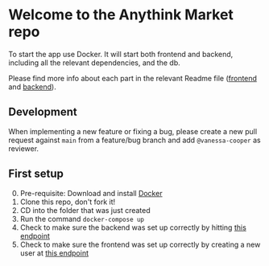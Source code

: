 # Welcome to the Anythink Market repo

To start the app use Docker. It will start both frontend and backend, including all the relevant dependencies, and the db.

Please find more info about each part in the relevant Readme file ([frontend](frontend/readme.md) and [backend](backend/README.md)).

## Development

When implementing a new feature or fixing a bug, please create a new pull request against `main` from a feature/bug branch and add `@vanessa-cooper` as reviewer.

## First setup

0. Pre-requisite: Download and install [Docker](https://docs.docker.com/get-docker/)
1. Clone this repo, don't fork it!
2. CD into the folder that was just created
3. Run the command `docker-compose up`
4. Check to make sure the backend was set up correctly by hitting [this endpoint](http://localhost:3000/api/ping)
5. Check to make sure the frontend was set up correctly by creating a new user at [this endpoint](http://localhost:3000/api/ping)
